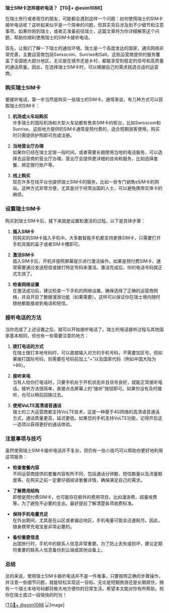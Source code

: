 **瑞士SIM卡怎样接听电话？【TG💪+ @esim1088】**

在瑞士旅行或者居住的朋友，可能都会遇到这样一个问题：如何使用瑞士的SIM卡接听电话呢？这听起来似乎是一个简单的问题，但其实背后涉及到不少细节和注意事项。如果你刚到瑞士，或者正准备前往瑞士，这篇文章将为你详细解答这个问题，帮助你顺利使用瑞士的SIM卡接听电话。

首先，让我们了解一下瑞士的通信环境。瑞士是一个高度发达的国家，通讯网络非常完善，主要运营商包括Swisscom、Sunrise和Salt。这些运营商提供的服务覆盖了全国绝大部分地区，无论是在城市还是乡村，都能享受到稳定的信号和高质量的通话质量。因此，在选择瑞士SIM卡时，可以根据自己的需求挑选合适的运营商。

### 购买瑞士SIM卡

要接听电话，第一步当然是购买一张瑞士的SIM卡。通常来说，有几种方式可以获取瑞士的SIM卡：

1. **机场或火车站购买**  
   许多瑞士的国际机场和大型火车站都有售卖SIM卡的柜台，比如Swisscom和Sunrise。这些地方提供的SIM卡通常是预付费的，适合短期游客使用。购买时只需提供护照即可完成注册。

2. **当地营业厅办理**  
   如果你已经在瑞士定居一段时间，或者需要长期使用当地的电话服务，可以选择去运营商的营业厅办理。营业厅会提供更详细的咨询和服务，比如选择套餐、绑定银行账户等。

3. **线上购买**  
   现在许多在线平台也提供瑞士SIM卡的服务，比如一些专门销售eSIM卡的网站。这种方式非常方便，尤其是对于经常出国的人士，可以避免携带实体卡的麻烦。

### 设置瑞士SIM卡

购买到瑞士SIM卡后，接下来就是设置和激活的过程。以下是具体步骤：

1. **插入SIM卡**  
   将购买的SIM卡插入手机中。大多数智能手机都支持更换SIM卡，只需要打开手机背面的盖子或者SIM卡槽即可。

2. **激活SIM卡**  
   插入SIM卡后，开机并按照屏幕提示进行激活操作。如果是预付费SIM卡，通常需要通过发送短信或拨打特定号码来激活。激活完成后，你的电话号码就正式生效了。

3. **检查网络设置**  
   在激活成功后，建议检查一下手机的网络设置。确保选择了正确的运营商网络，并且开启了数据漫游功能（如果需要）。这样可以保证你在瑞士境内随时随地都能接收到电话和短信。

### 接听电话的方法

当你完成了上述设置之后，就可以开始接听电话了。瑞士的电话接听过程与其他国家基本相同，但也有一些需要注意的地方：

1. **拨打电话的方式**  
   在瑞士拨打本地号码时，可以直接输入对方的手机号码，不需要加区号。但如果拨打国际号码，则需要在号码前加上“+”以及国家代码（例如中国大陆为+86）。

2. **接听来电**  
   当有人给你打电话时，只要手机处于开机状态并且信号良好，就能正常接听电话。接听方法很简单，直接点击屏幕上的“接听”按钮即可。如果你没有及时接听，也可以稍后回拨过去。

3. **使用VoLTE高清语音通话**  
   瑞士的三大运营商都支持VoLTE技术，这是一种基于4G网络的高清语音通话方式，通话质量更高，延迟更低。如果您的手机支持VoLTE功能，记得开启这一选项以获得更好的通话体验。

### 注意事项与技巧

虽然使用瑞士SIM卡接听电话并不复杂，但仍有一些小技巧可以帮助你更好地利用这项服务：

- **检查套餐内容**  
  不同运营商提供的套餐内容有所不同，包括通话分钟数、短信数量以及流量额度等。在购买之前一定要仔细阅读套餐详情，确保满足自己的需求。

- **了解费用结构**  
  即使是预付费SIM卡，也可能存在额外的费用项目，比如漫游费、超量收费等。为了避免不必要的支出，最好提前了解清楚各项收费标准。

- **保持手机电量充足**  
  在外出期间，尤其是在山区或者偏远地区，手机电量可能会迅速耗尽。因此，随身携带充电宝是非常必要的。

- **备份重要信息**  
  出国旅行时，手机中的联系人信息非常重要。为了防止丢失或损坏，建议定期将重要的联系人信息备份到云端或其他设备上。

### 总结

总的来说，使用瑞士SIM卡接听电话并不是一件难事，只要按照正确的步骤操作，并注意一些细节问题，就能轻松实现这一目标。无论是短期旅游还是长期居住，拥有一个瑞士本地号码都将极大地方便你的日常生活。希望本文能对你有所帮助，祝你在瑞士度过一段愉快的时光！

[[TG💪+ @esim1088](https://t.me/s/esim1088) ![Image](https://i.postimg.cc/4NQfJmqS/Snipaste-2025-05-13-00-14-12.png)]
